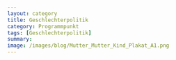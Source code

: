 ```yaml
---
layout: category
title: Geschlechterpolitik
category: Programmpunkt
tags: [Geschlechterpolitik]
summary: 
image: /images/blog/Mutter_Mutter_Kind_Plakat_A1.png
---
```

